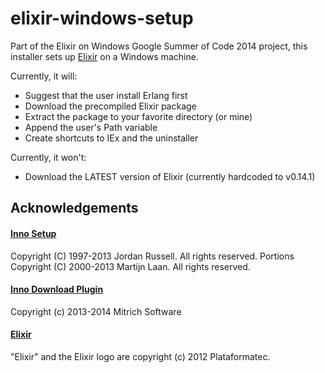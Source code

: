 # elixir-windows-setup

Part of the Elixir on Windows Google Summer of Code 2014 project, this installer sets up [Elixir](http://elixir-lang.org/) on a Windows machine.

Currently, it will:
* Suggest that the user install Erlang first
* Download the precompiled Elixir package
* Extract the package to your favorite directory (or mine)
* Append the user's Path variable
* Create shortcuts to IEx and the uninstaller

Currently, it won't:
* Download the LATEST version of Elixir (currently hardcoded to v0.14.1)

## Acknowledgements

#### [Inno Setup](http://www.jrsoftware.org/isinfo.php)
Copyright (C) 1997-2013 Jordan Russell. All rights reserved.
Portions Copyright (C) 2000-2013 Martijn Laan. All rights reserved.

#### [Inno Download Plugin](https://code.google.com/p/inno-download-plugin/)
Copyright (c) 2013-2014 Mitrich Software

#### [Elixir](http://elixir-lang.org/)
"Elixir" and the Elixir logo are copyright (c) 2012 Plataformatec.
